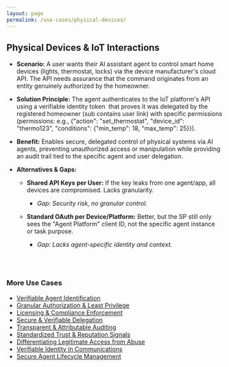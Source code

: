 ```yaml
---
layout: page
permalink: /use-cases/physical-devices/
---
```

## Physical Devices & IoT Interactions

- **Scenario:** A user wants their AI assistant agent to control smart home devices (lights, thermostat, locks) via the device manufacturer's cloud API. The API needs assurance that the command originates from an entity genuinely authorized by the homeowner.
    
- **Solution Principle:** The agent authenticates to the IoT platform's API using a verifiable identity token  that proves it was delegated by the registered homeowner (sub contains user link) with specific permissions (permissions: e.g., {"action": "set_thermostat", "device_id": "thermo123", "conditions": {"min_temp": 18, "max_temp": 25}}).
    
- **Benefit:** Enables secure, delegated control of physical systems via AI agents, preventing unauthorized access or manipulation while providing an audit trail tied to the specific agent and user delegation.
    
- **Alternatives & Gaps:**
    

	- **Shared API Keys per User:** If the key leaks from one agent/app, all devices are compromised. Lacks granularity. 
		- *Gap: Security risk, no granular control.*
    

	- **Standard OAuth per Device/Platform:** Better, but the SP still only sees the "Agent Platform" client ID, not the specific agent instance or task purpose. 
		- *Gap: Lacks agent-specific identity and context.*




<br><br>

### More Use Cases
- [Verifiable Agent Identification](./IDandAuth.md)
- [Granular Authorization & Least Privilege](./AuthandLeastPrivilege.md)
- [Licensing & Compliance Enforcement](./ComplianceEnforcement.md)
- [Secure & Verifiable Delegation](./delegationofauthority.md)
- [Transparent & Attributable Auditing](./AgentAuditing.md)
- [Standardized Trust & Reputation Signals](./TrustSignals.md)
- [Differentiating Legitimate Access from Abuse](./BotAbuse.md)
- [Verifiable Identity in Communications](./VoiceVerification.md)
- [Secure Agent Lifecycle Management](./LifecycleManagement.md)